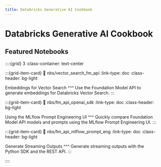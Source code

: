 ```yaml
---
title: Databricks Generative AI Cookbook
---
```


# Databricks Generative AI Cookbook

## Featured Notebooks

::::{grid} 3
:class-container: text-center

:::{grid-item-card}
:link: nbs/vector_search_fm_api
:link-type: doc
:class-header: bg-light

Embeddings for Vector Search
^^^
Use the Foundation Model API to generate embeddings for Databricks Vector Search.
:::

:::{grid-item-card}
:link: nbs/fm_api_openai_sdk
:link-type: doc
:class-header: bg-light

Using the MLflow Prompt Engineering UI
^^^
Quickly compare Foundation Model API models and prompts using the MLflow Prompt Engineering UI.
:::

:::{grid-item-card}
:link: nbs/fm_api_mlflow_prompt_eng
:link-type: doc
:class-header: bg-light

Generate Streaming Outputs
^^^
Generate streaming outputs with the Python SDK and the REST API.
:::

::::


```{tableofcontents}
```



